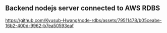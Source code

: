 ## Backend nodejs server connected to AWS RDBS


https://github.com/Kyusub-Hwang/node-rdbs/assets/79511478/b05ceabe-16b2-400d-9962-b7ea50593eaf

